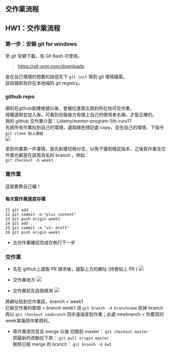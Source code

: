 ## 交作業流程

## HW1：交作業流程

### 第一步：安裝 git for windows
至 git 官網下載，有 Git Bash 可使用。  
> https://git-scm.com/downloads

是在自己環境的想要的路徑先下 `git init` 得到 git 環境檔案。  
該目錄即為你在本地端的 git registry。  

### github repo
順利在github創建帳號以後，會被拉進第五期的所在地可交作業，  
授權選取並加入後，可看到目錄後方有接上自己的使用者名稱，才是正確的。  
我的 github 交作業介面：Lidemy/mentor-program-5th-ruru17  
先將所有作業拉到自己的環境，選取綠色標記處 copy，並在自己的環境，下指令 `git clone 貼上連結`  
![](https://static.coderbridge.com/img/lyongru/003734371b204c0ba2dc13d1ccbd3906.png)  

拿到作業第一件事情，是先新建切換分支，以免干擾到穩定版本，之後寫作業及交作業也都是在該周為名的 branch ，例如：  
`git checkout -b week1`  

### 寫作業
這就要靠自己囉！  

#### 每次寫作業進度存檔

```
21 git add .
22 git commit -m "plus content"
23 git push origin week1
24 git add .
25 git commit -m "v1: draft"
26 git push origin week1
```
* 五份作業確認完成在執行下一步  

### 交作業

* 先在 github上選取 PR 請求後，複製上方的網址 (待會貼上 PR )
![](https://static.coderbridge.com/img/lyongru/03662ee12f094ba490686c6c95ede332.png)

* 交作業地方
![](https://static.coderbridge.com/img/lyongru/14169a32d77040ac8cef7345241771d1.png)

* 交作業前先自我檢測
![](https://static.coderbridge.com/img/lyongru/8933bfa07f4048188f00782306b82ed1.png)

將網址貼到交作業區，branch = week1  
已經交作業的那周 = branch week1 須 `git branch -d branchname` 砍掉 branch  
再以 `git checkout newbranch` 同步遠端拿到作業；此處 newbranch = 你要寫的week第幾周作業資料。  

* 等作業改完並且 merge 以後
切換到 master： `git checkout master`  
把最新的改動拉下來： `git pull origin master`  
刪除已經 merge 的 branch： `git branch -d hw1`  